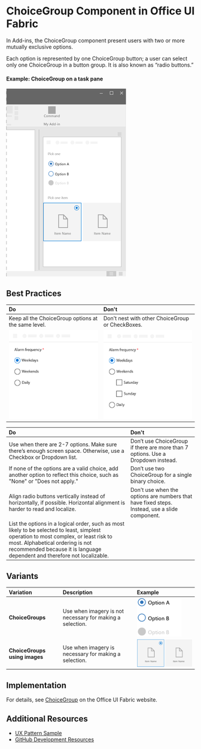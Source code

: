 # ChoiceGroup Component in Office UI Fabric

In Add-ins, the ChoiceGroup component present users with two or more mutually exclusive options.

Each option is represented by one ChoiceGroup button; a user can select only one ChoiceGroup in a button group. It is also known as “radio buttons.”
  
#### Example: ChoiceGroup on a task pane

![An image showing the checkbox](../images/overview_withApp_choicegroup.png)

## Best Practices

|**Do**|**Don't**|
|:------------|:--------------|
|Keep all the ChoiceGroup options at the same level.|Don't nest with other ChoiceGroup or CheckBoxes.|
|![Do ChoiceGroup example](../images/choiceDo.png)|![Don't ChoiceGroup example](../images/choiceDont.png)|

|**Do**|**Don't**|
|:------------|:--------------|
|Use when there are 2-7 options. Make sure there’s enough screen space. Otherwise, use a Checkbox or Dropdown list.|Don’t use ChoiceGroup if there are more than 7 options. Use a Dropdown instead.|
|If none of the options are a valid choice, add another option to reflect this choice, such as "None" or "Does not apply."|Don’t use two ChoiceGroup for a single binary choice.|
|Align radio buttons vertically instead of horizontally, if possible. Horizontal alignment is harder to read and localize.|Don't use when the options are numbers that have fixed steps. Instead, use a slide component.|
|List the options in a logical order, such as most likely to be selected to least, simplest operation to most complex, or least risk to most. Alphabetical ordering is not recommended because it is language dependent and therefore not localizable.| |

## Variants

|**Variation**|**Description**|**Example**|
|:------------|:--------------|:----------|
|**ChoiceGroups**|Use when imagery is not necessary for making a selection.|![ChoiceGroup variant.](../images/radio.png)|
|**ChoiceGroups using images**|Use when imagery is necessary for making a selection.|![ChoiceGroup variant with image.](../images/radioImage.png)|

## Implementation

For details, see [ChoiceGroup](https://dev.office.com/fabric#/components/choicegroup) on the Office UI Fabric website.

## Additional Resources
* [UX Pattern Sample](https://office.visualstudio.com/DefaultCollection/OC/_git/GettingStarted-FabricReact)
* [GitHub Development Resources](https://github.com/OfficeDev/Office-Add-in-UX-Design-Patterns-Code)